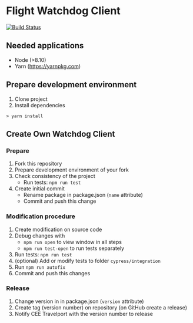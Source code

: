 # Flight Watchdog Client

[![Build Status](https://travis-ci.org/Travelport-Czech/flight-watchdog-client.svg?branch=master)](https://travis-ci.org/Travelport-Czech/flight-watchdog-client)

## Needed applications

* Node (>8.10)
* Yarn (https://yarnpkg.com)

## Prepare development environment

1. Clone project
1. Install dependencies
```
> yarn install
```

## Create Own Watchdog Client 
### Prepare
1. Fork this repository
1. Prepare development environment of your fork
1. Check consistency of the project
    * Run tests: `npm run test`
1. Create initial commit
    * Rename package in package.json (`name` attribute)
    * Commit and push this change 
### Modification procedure
1. Create modification on source code
1. Debug changes with
    * `npm run open` to view window in all steps
    * `npm run test-open` to run tests separately
1. Run tests: `npm run test`
1. (optional) Add or modify tests to folder `cypress/integration`
1. Run `npm run autofix`
1. Commit and push this changes

### Release
1. Change version in in package.json (`version` attribute)
1. Create tag (version number) on repository (on GitHub create a release)
1. Notify CEE Travelport with the version number to release
